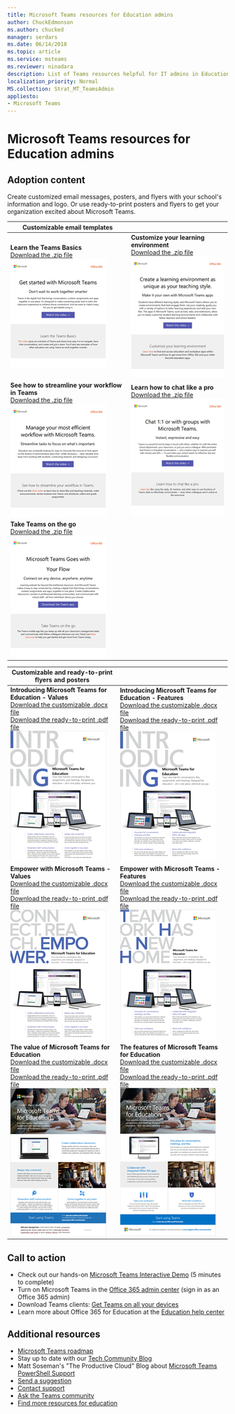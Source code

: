 ```yaml
---
title: Microsoft Teams resources for Education admins 
author: ChuckEdmonson
ms.author: chucked
manager: serdars
ms.date: 06/14/2018
ms.topic: article
ms.service: msteams
ms.reviewer: ninadara
description: List of Teams resources helpful for IT admins in Education. 
localization_priority: Normal
MS.collection: Strat_MT_TeamsAdmin
appliesto: 
- Microsoft Teams
---
```


Microsoft Teams resources for Education admins
==============================================

## Adoption content

Create customized email messages, posters, and flyers with your school's information and logo. Or use ready-to-print posters and flyers to get your organization excited about Microsoft Teams.

|Customizable email templates |         |
|---------|---------|
|**Learn the Teams Basics**<br>[Download the .zip file](https://github.com/microsoftdocs/officedocs-skypeforbusiness/blob/teams/downloads/edu-resources/getting-started.zip?raw=true)<br> ![Screenshot of the Learn the Teams Basics email template.](media/outlook-template-teams-basics.png)   |**Customize your learning environment**<br>[Download the .zip file](https://github.com/microsoftdocs/officedocs-skypeforbusiness/blob/teams/downloads/edu-resources/customize-learning.zip?raw=true)<br>![Screenshot of the Customize your learning environment email template.](media/outlook-template-teams-learn.png)       |
|**See how to streamline your workflow in Teams**<br>[Download the .zip file](https://github.com/microsoftdocs/officedocs-skypeforbusiness/blob/teams/downloads/edu-resources/workflows.zip?raw=true)<br>![Screenshot of the See how to streamline your workflow in teams email template.](media/outlook-template-teams-workflow.png)     |**Learn how to chat like a pro**<br>[Download the .zip file](https://github.com/microsoftdocs/officedocs-skypeforbusiness/blob/teams/downloads/edu-resources/chat.zip)<br>![Screenshot of the Learn how to chat like a pro email template.](media/outlook-template-teams-chat.png)        |
|**Take Teams on the go**<br>[Download the .zip file](https://github.com/microsoftdocs/officedocs-skypeforbusiness/blob/teams/downloads/edu-resources/get-teams.zip)<br>![Screenshot of the Take Teams on the go email template.](media/outlook-template-teams-connect.png)    |          |

|Customizable and ready-to-print flyers and posters  |        |
|---------|---------|
|**Introducing Microsoft Teams for Education - Values**<br>[Download the customizable .docx file](https://github.com/microsoftdocs/officedocs-skypeforbusiness/blob/teams/downloads/edu-resources/teams-edu-customizable-poster-intro-values.docx)<br>[Download the ready-to-print .pdf file](https://github.com/microsoftdocs/officedocs-skypeforbusiness/blob/teams/downloads/edu-resources/teams-edu-posters-values.pdf)<br>![Screenshot of the Introducing Microsoft Teams for Education - Values poster.](media/poster-intro-values.png)    |**Introducing Microsoft Teams for Education - Features**<br>[Download the customizable .docx file](https://github.com/microsoftdocs/officedocs-skypeforbusiness/blob/teams/downloads/edu-resources/team-edu-customizable-poster-intro-features.docx)<br>[Download the ready-to-print .pdf file](https://github.com/microsoftdocs/officedocs-skypeforbusiness/blob/teams/downloads/edu-resources/teams-edu-poster-features.pdf)<br>![Screenshot of the Introducing Microsoft Teams for Education - Features poster.](media/poster-intro-features.png)          |
|**Empower with Microsoft Teams - Values**<br>[Download the customizable .docx file](https://github.com/microsoftdocs/officedocs-skypeforbusiness/blob/teams/downloads/edu-resources/teams-edu-customizable-poster-empower-values.docx)<br>[Download the ready-to-print .pdf file](https://github.com/microsoftdocs/officedocs-skypeforbusiness/blob/teams/downloads/edu-resources/teams-edu-posters-values.pdf)<br>![Screenshot of the Empower with Microsoft Teams - Values poster.](media/poster-empower-values.png)   |**Empower with Microsoft Teams - Features**<br>[Download the customizable .docx file](https://github.com/microsoftdocs/officedocs-skypeforbusiness/blob/teams/downloads/edu-resources/teams-edu-customizable-poster-empower-features.docx)<br>[Download the ready-to-print .pdf file](https://github.com/microsoftdocs/officedocs-skypeforbusiness/blob/teams/downloads/edu-resources/teams-edu-poster-features.pdf)<br>![Screenshot of the Empower with Microsoft Teams - Features poster.](media/poster-empower-features.png)          |
|**The value of Microsoft Teams for Education**<br>[Download the customizable .docx file](https://github.com/microsoftdocs/officedocs-skypeforbusiness/blob/teams/downloads/edu-resources/teams-edu-customizable-flyer-values.docx)<br>[Download the ready-to-print .pdf file](https://github.com/microsoftdocs/officedocs-skypeforbusiness/blob/teams/downloads/edu-resources/teams-edu-flyer-values.pdf)<br>![Screenshot of the value of Microsoft Teams for Education flyer.](media/flyer-values.png)    |**The features of Microsoft Teams for Education**<br>[Download the customizable .docx file](https://github.com/microsoftdocs/officedocs-skypeforbusiness/blob/teams/downloads/edu-resources/teams-edu-customizable-flyer-values.docx)<br>[Download the ready-to-print .pdf file](https://github.com/microsoftdocs/officedocs-skypeforbusiness/blob/teams/downloads/edu-resources/teams-edu-flyer-features.pdf)<br>![Screenshot of the features of Microsoft Teams for Education flyer.](media/flyer-features.png)        |

## Call to action

- Check out our hands-on [Microsoft Teams Interactive Demo](http://teamsdemo.office.com/) (5 minutes to complete)
- Turn on Microsoft Teams in the [Office 365 admin center](https://portal.office.com/adminportal/home#/Settings/ServicesAndAddIns) (sign in as an Office 365 admin)
- Download Teams clients: [Get Teams on all your devices](https://teams.microsoft.com/downloads)
- Learn more about Office 365 for Education at the [Education help center](https://support.office.com/education)
    
## Additional resources

- [Microsoft Teams roadmap](https://aka.ms/teamsroadmap)
- Stay up to date with our [Tech Community Blog](https://techcommunity.microsoft.com/t5/Microsoft-Teams-Blog/bg-p/MicrosoftTeamsBlog) 
- Matt Soseman's "The Productive Cloud" Blog about [Microsoft Teams PowerShell Support](https://blogs.technet.microsoft.com/skypehybridguy/2017/11/07/microsoft-teams-powershell-support/)
- [Send a suggestion](https://aka.ms/eduuservoice)
- [Contact support](https://aka.ms/o365portal)
- [Ask the Teams community](https://aka.ms/msteamscommunity)
- [Find more resources for education](https://education.microsoft.com/)


